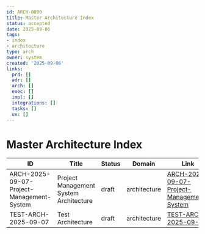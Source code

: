 ```yaml
---
id: ARCH-0000
title: Master Architecture Index
status: accepted
date: 2025-09-06
tags:
- index
- architecture
type: arch
owner: system
created: '2025-09-06'
links:
  prd: []
  adr: []
  arch: []
  exec: []
  impl: []
  integrations: []
  tasks: []
  ux: []
---
```


# Master Architecture Index

| ID | Title | Status | Domain | Link |
|---|---|---|---|---|
| ARCH-2025-09-07-Project-Management-System | Project Management System Architecture | draft | architecture | [ARCH-2025-09-07-Project-Management-System](ARCH-2025-09-07-Project-Management-System.md) |
| TEST-ARCH-2025-09-07 | Test Architecture | draft | architecture | [TEST-ARCH-2025-09-07](TEST-ARCH-2025-09-07.md) |